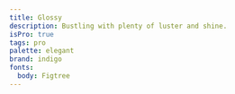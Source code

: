 ```yaml
---
title: Glossy
description: Bustling with plenty of luster and shine.
isPro: true
tags: pro
palette: elegant
brand: indigo
fonts:
  body: Figtree
---
```

